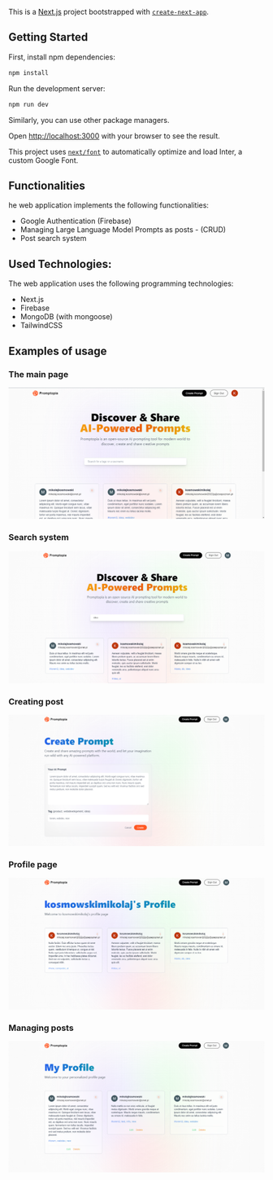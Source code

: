 This is a [Next.js](https://nextjs.org/) project bootstrapped with [`create-next-app`](https://github.com/vercel/next.js/tree/canary/packages/create-next-app).

## Getting Started

First, install npm dependencies:

```bash
npm install
```

Run the development server:

```bash
npm run dev
```

Similarly, you can use other package managers.

Open [http://localhost:3000](http://localhost:3000) with your browser to see the result.

This project uses [`next/font`](https://nextjs.org/docs/basic-features/font-optimization) to automatically optimize and load Inter, a custom Google Font.

## Functionalities

he web application implements the following functionalities:

- Google Authentication (Firebase)
- Managing Large Language Model Prompts as posts - (CRUD)
- Post search system

## Used Technologies:

The web application uses the following programming technologies:

- Next.js
- Firebase
- MongoDB (with mongoose)
- TailwindCSS

## Examples of usage

### The main page

![image](https://github.com/MKKosmowski/llm-prompts-website/blob/main/docs/home.png?raw=true)

### Search system

![image](https://github.com/MKKosmowski/llm-prompts-website/blob/main/docs/search.png?raw=true)

### Creating post

![image](https://github.com/MKKosmowski/llm-prompts-website/blob/main/docs/create_prompt.png?raw=true)

### Profile page

![image](https://github.com/MKKosmowski/llm-prompts-website/blob/main/docs/profile_view.png?raw=true)

### Managing posts

![image](https://github.com/MKKosmowski/llm-prompts-website/blob/main/docs/manage_posts.png?raw=true)
